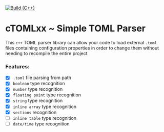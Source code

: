 [![Build (C++)](https://github.com/massimo-vettori/ctomlxx/actions/workflows/cpp.yml/badge.svg)](https://github.com/massimo-vettori/ctomlxx/actions/workflows/cpp.yml)
# cTOMLxx ~ Simple TOML Parser
This `c++` TOML parser library can allow your code to load external `.toml` files containing configuration properties in order to change them without needing to recompile the entire project

### Features:
  - [x] `.toml` file parsing from path
  - [x] `boolean` type recognition
  - [x] `number` type recognition
  - [x] `floating point` type recognition
  - [x] `string` type recognition
  - [x] `inline array` type recognition
  - [x] `sections` recognition
  - [ ] `inline table` type recognition
  - [ ] `date/time` type recognition
